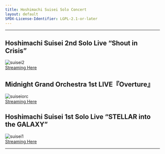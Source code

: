 ```yaml
---
title: Hoshimachi Suisei Solo Concert
layout: default
SPDX-License-Identifier: LGPL-2.1-or-later
---
```


---

## Hoshimachi Suisei 2nd Solo Live “Shout in Crisis”

<div class="container">
  <img class="lazyload" data-src="/assets/images/suisei2.jpg" alt="suisei2"/>
</div>
<a href="../suisei2/" class="button" role="button">
  Streaming Here
</a>

## Midnight Grand Orchestra 1st LIVE『Overture』

<div class="container">
  <img class="lazyload" data-src="/assets/images/suiseiorc.jpg" alt="suiseiorc"/>
</div>
<a href="../suiseiorc/" class="button" role="button">
  Streaming Here
</a>

## Hoshimachi Suisei 1st Solo Live “STELLAR into the GALAXY”

<div class="container">
  <img class="lazyload" data-src="/assets/images/suisei1.png" alt="suisei1"/>
</div>
<a href="../suisei1/" class="button" role="button">
  Streaming Here
</a>

---
